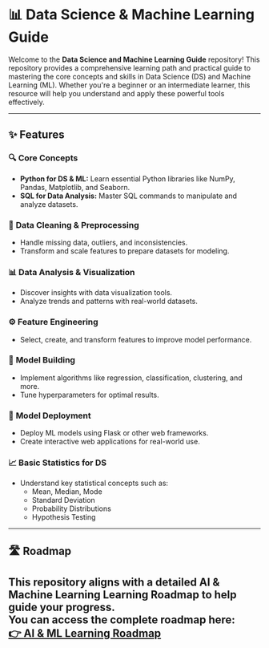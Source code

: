 # 📊 Data Science & Machine Learning Guide  

Welcome to the **Data Science and Machine Learning Guide** repository! This repository provides a comprehensive learning path and practical guide to mastering the core concepts and skills in Data Science (DS) and Machine Learning (ML). Whether you're a beginner or an intermediate learner, this resource will help you understand and apply these powerful tools effectively.

---

## ✨ Features  

### 🔍 **Core Concepts**  
- **Python for DS & ML:** Learn essential Python libraries like NumPy, Pandas, Matplotlib, and Seaborn.  
- **SQL for Data Analysis:** Master SQL commands to manipulate and analyze datasets.  

### 🧹 **Data Cleaning & Preprocessing**  
- Handle missing data, outliers, and inconsistencies.  
- Transform and scale features to prepare datasets for modeling.  

### 📊 **Data Analysis & Visualization**  
- Discover insights with data visualization tools.  
- Analyze trends and patterns with real-world datasets.  

### ⚙️ **Feature Engineering**  
- Select, create, and transform features to improve model performance.  

### 🤖 **Model Building**  
- Implement algorithms like regression, classification, clustering, and more.  
- Tune hyperparameters for optimal results.  

### 🚀 **Model Deployment**  
- Deploy ML models using Flask or other web frameworks.  
- Create interactive web applications for real-world use.  

### 📈 **Basic Statistics for DS**  
- Understand key statistical concepts such as:  
  - Mean, Median, Mode  
  - Standard Deviation  
  - Probability Distributions  
  - Hypothesis Testing  

---
## 🛣️ Roadmap  

This repository aligns with a detailed **AI & Machine Learning Learning Roadmap** to help guide your progress.  
You can access the complete roadmap here:  
[👉 AI & ML Learning Roadmap](https://docs.google.com/document/d/19ra-1QJEQRY4giwjMDTNCmXQSaUOBqJHvPm9qrTm5kU/edit?usp=sharing)  
---
